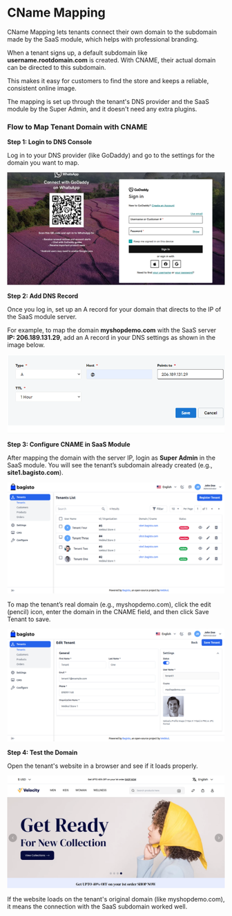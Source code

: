 # CName Mapping

CName Mapping lets tenants connect their own domain to the subdomain made by the SaaS module, which helps with professional branding.

When a tenant signs up, a default subdomain like **username.rootdomain.com** is created. With CNAME, their actual domain can be directed to this subdomain.

This makes it easy for customers to find the store and keeps a reliable, consistent online image.

The mapping is set up through the tenant's DNS provider and the SaaS module by the Super Admin, and it doesn't need any extra plugins.

### Flow to Map Tenant Domain with CNAME

**Step 1: Login to DNS Console**

Log in to your DNS provider (like GoDaddy) and go to the settings for the domain you want to map.

![Template](../../assets/2.1.0/images/multi-tenant-ecommerce/1-godaddy.png)

**Step 2: Add DNS Record**

Once you log in, set up an A record for your domain that directs to the IP of the SaaS module server.

For example, to map the domain **myshopdemo.com** with the SaaS server **IP: 206.189.131.29**, add an A record in your DNS settings as shown in the image below.

![Template](../../assets/2.1.0/images/multi-tenant-ecommerce/2-dns-record.png)

**Step 3: Configure CNAME in SaaS Module**

After mapping the domain with the server IP, login as **Super Admin** in the SaaS module. You will see the tenant’s subdomain already created (e.g., **site1.bagisto.com**).

![Template](../../assets/2.1.0/images/multi-tenant-ecommerce/3-super-tenants.png)

To map the tenant’s real domain (e.g., myshopdemo.com), click the edit (pencil) icon, enter the domain in the CNAME field, and then click Save Tenant to save. 

![Template](../../assets/2.1.0/images/multi-tenant-ecommerce/4-edit-tenant.png)

**Step 4: Test the Domain**

Open the tenant's website in a browser and see if it loads properly.

![Template](../../assets/2.1.0/images/multi-tenant-ecommerce/5-tenant-store.png)

If the website loads on the tenant's original domain (like myshopdemo.com), it means the connection with the SaaS subdomain worked well.

